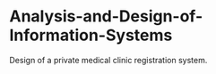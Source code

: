 # Analysis-and-Design-of-Information-Systems
Design of a private medical clinic registration system.




